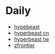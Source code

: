 # Daily

- [hypebeast](https://hypebeast.com/)
- [hyperbeast cn](https://hypebeast.cn/)
- [hyperbeast tw](https://hypebeast.com/tw)
- [zfrontier](https://www.zfrontier.com/app/#new)
